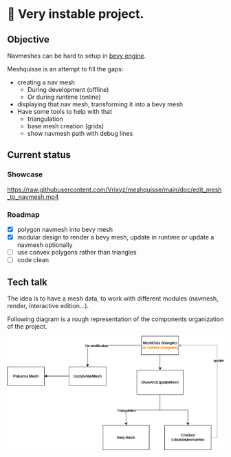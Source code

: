 # :construction: Very instable project.

## Objective

Navmeshes can be hard to setup in [bevy engine](https://github.com/bevyengine/bevy).

Meshquisse is an attempt to fill the gaps:
- creating a nav mesh
  - During development (offline)
  - Or during runtime (online)
- displaying that nav mesh, transforming it into a bevy mesh
- Have some tools to help with that
  - triangulation
  - base mesh creation (grids)
  - show navmesh path with debug lines

## Current status

### Showcase

https://raw.githubusercontent.com/Vrixyz/meshquisse/main/doc/edit_mesh_to_navmesh.mp4

### Roadmap

- [x] polygon navmesh into bevy mesh
- [x] modular design to render a bevy mesh, update in runtime or update a navmesh optionally 
- [ ] use convex polygons rather than triangles
- [ ] code clean

## Tech talk

The idea is to have a mesh data, to work with different modules (navmesh, render, interactive edition...).

Following diagram is a rough representation of the components organization of the project.

![Tech diagram](doc/meshquisse_tech.png)